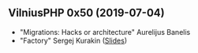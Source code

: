 ## VilniusPHP 0x50 (2019-07-04)
* "Migrations: Hacks or architecture" Aurelijus Banelis
* "Factory" Sergej Kurakin ([Slides](https://kurakin.info/files/vilniusphp/Factories.pdf))
